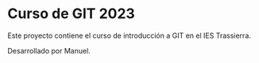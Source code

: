 # Curso de GIT 2023

Este proyecto contiene el curso de introducción a GIT en el IES Trassierra.

Desarrollado por Manuel.
